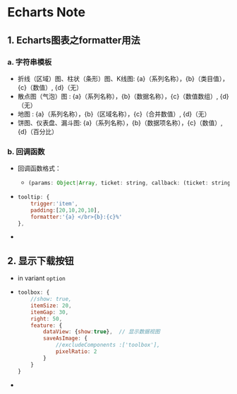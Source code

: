 # Echarts Note

## 1. Echarts图表之formatter用法

### a. 字符串模板

- 折线（区域）图、柱状（条形）图、K线图: {a}（系列名称），{b}（类目值），{c}（数值）, {d}（无）
- 散点图（气泡）图 : {a}（系列名称），{b}（数据名称），{c}（数值数组）, {d}（无）
- 地图 : {a}（系列名称），{b}（区域名称），{c}（合并数值）, {d}（无）
- 饼图、仪表盘、漏斗图: {a}（系列名称），{b}（数据项名称），{c}（数值）, {d}（百分比）



### b. 回调函数

- 回调函数格式：

  - ```javascript
    (params: Object|Array, ticket: string, callback: (ticket: string, html: string)) => string
    ```

- ```javascript
  tooltip: {
      trigger:'item',
      padding:[20,10,20,10],
      formatter:'{a} </br>{b}:{c}%'
  },
  ```

- 

## 2. 显示下载按钮

- in variant `option`

- ```javascript
  toolbox: {
      //show: true,
      itemSize: 20,
      itemGap: 30,
      right: 50,
      feature: {
          dataView: {show:true},  // 显示数据视图
          saveAsImage: {
              //excludeComponents :['toolbox'],
              pixelRatio: 2
          }
      }
  }
  ```

- 

